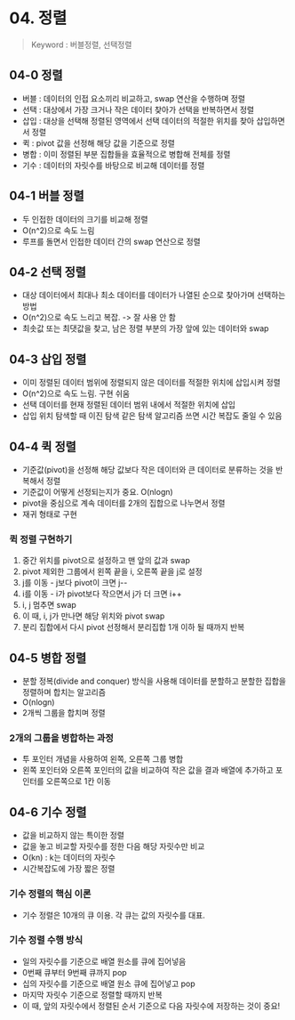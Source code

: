 # 04. 정렬
> Keyword : 버블정렬, 선택정렬

## 04-0 정렬
- 버블 : 데이터의 인접 요소끼리 비교하고, swap 연산을 수행하며 정렬
- 선택 : 대상에서 가장 크거나 작은 데이터 찾아가 선택을 반복하면서 정렬
- 삽입 : 대상을 선택해 정렬된 영역에서 선택 데이터의 적절한 위치를 찾아 삽입하면서 정렬
- 퀵 : pivot 값을 선정해 해당 값을 기준으로 정렬
- 병합 : 이미 정렬된 부분 집합들을 효율적으로 병합해 전체를 정렬
- 기수 : 데이터의 자릿수를 바탕으로 비교해 데이터를 정렬

## 04-1 버블 정렬
- 두 인접한 데이터의 크기를 비교해 정렬
- O(n^2)으로 속도 느림
- 루프를 돌면서 인접한 데이터 간의 swap 연산으로 정렬

## 04-2 선택 정렬
- 대상 데이터에서 최대나 최소 데이터를 데이터가 나열된 순으로 찾아가며 선택하는 방법
- O(n^2)으로 속도 느리고 복잡. -> 잘 사용 안 함
- 최솟값 또는 최댓값을 찾고, 남은 정렬 부분의 가장 앞에 있는 데이터와 swap

## 04-3 삽입 정렬
- 이미 정렬된 데이터 범위에 정렬되지 않은 데이터를 적절한 위치에 삽입시켜 정렬
- O(n^2)으로 속도 느림. 구현 쉬움
- 선택 데이터를 현재 정렬된 데이터 범위 내에서 적절한 위치에 삽입
- 삽입 위치 탐색할 때 이진 탐색 같은 탐색 알고리즘 쓰면 시간 복잡도 줄일 수 있음

## 04-4 퀵 정렬
- 기준값(pivot)을 선정해 해당 값보다 작은 데이터와 큰 데이터로 분류하는 것을 반복해서 정렬
- 기준값이 어떻게 선정되는지가 중요. O(nlogn)
- pivot을 중심으로 계속 데이터를 2개의 집합으로 나누면서 정렬
- 재귀 형태로 구현

### 퀵 정렬 구현하기
1. 중간 위치를 pivot으로 설정하고 맨 앞의 값과 swap
2. pivot 제외한 그룹에서 왼쪽 끝을 i, 오른쪽 끝을 j로 설정
3. j를 이동 - j보다 pivot이 크면 j--
4. i를 이동 - i가 pivot보다 작으면서 j가 더 크면 i++
5. i, j 멈추면 swap
6. 이 때, i, j가 만나면 해당 위치와 pivot swap
7. 분리 집합에서 다시 pivot 선정해서 분리집합 1개 이하 될 때까지 반복

## 04-5 병합 정렬
- 분할 정복(divide and conquer) 방식을 사용해 데이터를 분할하고 분할한 집합을 정렬하며 합치는 알고리즘
- O(nlogn)
- 2개씩 그룹을 합치며 정렬

### 2개의 그룹을 병합하는 과정
- 투 포인터 개념을 사용하여 왼쪽, 오른쪽 그룹 병합
- 왼쪽 포인터와 오른쪽 포인터의 값을 비교하여 작은 값을 결과 배열에 추가하고 포인터를 오른쪽으로 1칸 이동

## 04-6 기수 정렬
- 값을 비교하지 않는 특이한 정렬
- 값을 놓고 비교할 자릿수를 정한 다음 해당 자릿수만 비교
- O(kn) : k는 데이터의 자릿수
- 시간복잡도에 가장 짧은 정렬

### 기수 정렬의 핵심 이론
- 기수 정렬은 10개의 큐 이용. 각 큐는 값의 자릿수를 대표.

### 기수 정렬 수행 방식
- 일의 자릿수를 기준으로 배열 원소를 큐에 집어넣음
- 0번째 큐부터 9번째 큐까지 pop
- 십의 자릿수를 기준으로 배열 원소 큐에 집어넣고 pop
- 마지막 자릿수 기준으로 정렬할 때까지 반복
- 이 때, 앞의 자릿수에서 정렬된 순서 기준으로 다음 자릿수에 저장하는 것이 중요!


